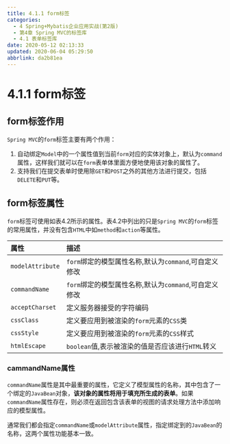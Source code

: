 ```yaml
---
title: 4.1.1 form标签
categories: 
  - 4 Spring+Mybatis企业应用实战(第2版)
  - 第4章 Spring MVC的标签库
  - 4.1 表单标签库
date: 2020-05-12 02:13:33
updated: 2020-06-04 05:29:50
abbrlink: da2b81ea
---
```

# 4.1.1 form标签
## form标签作用
`Spring MVC`的`form`标签主要有两个作用：
1. 自动绑定`Model`中的一个属性值到当前`form`对应的实体对象上，默认为`command`属性，这样我们就可以在`form`表单体里面方便地使用该对象的属性了。
2. 支持我们在提交表单时使用除`GET`和`POST`之外的其他方法进行提交，包括`DELETE`和`PUT`等。

## form标签属性
`form`标签可使用如表4.2所示的属性。表4.2中列出的只是`Spring MVC`的`form`标签的常用属性，并没有包含`HTML`中如`method`和`action`等属性。

|属性|描述|
|:--|:--|
|`modelAttribute`|`form`绑定的模型属性名称,默认为`command`,可自定义修改|
|`commandName`|`form`绑定的模型属性名称,默认为`command`,可自定义修改|
|`acceptCharset`|定义服务器接受的字符编码|
|`cssClass`|定义要应用到被渲染的`form`元素的`CSS`类|
|`cssStyle`|定义要应用到被渲染的`form`元素的`CSS`样式|
|`htmlEscape`|`boolean`值,表示被渲染的值是否应该进行`HTML`转义|

### cammandName属性
`commandName`属性是其中最重要的属性，它定义了模型属性的名称，其中包含了一个绑定的`JavaBean`对象，**该对象的属性将用于填充所生成的表单**。如果`commandName`属性存在，则必须在返回包含该表单的视图的请求处理方法中添加响应的模型属性。

通常我们都会指定`commandName`或`modelAttribute`属性，指定绑定到的`JavaBean`的名称，这两个属性功能基本一致。

